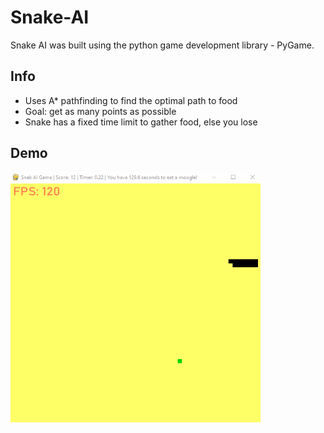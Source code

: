 # Snake-AI
Snake AI was built using the python game development library - PyGame. 
## Info ##
- Uses A* pathfinding to find the optimal path to food
- Goal: get as many points as possible
- Snake has a fixed time limit to gather food, else you lose 


## Demo ##
<img align="center" width="400" height="400" src="snakeai.gif">
